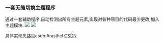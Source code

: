 ### 一套无缝切换主题程序
通过一套辅助程序,自动检测出所有主题元素,实现对各种项目的代码最少更改,加入主题模块.
![](https://github.com/momodae/Theme/blob/master/shotscreen/light.png)
![](https://github.com/momodae/Theme/blob/master/shotscreen/night.png)

具体实现思路见csdn:Arasthel [CSDN](https://github.com/Arasthel)
